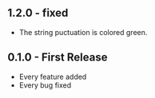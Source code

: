 ## 1.2.0 - fixed
* The string puctuation is colored green.

## 0.1.0 - First Release
* Every feature added
* Every bug fixed
